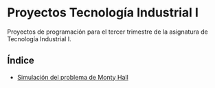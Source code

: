 # Proyectos Tecnología Industrial I

Proyectos de programación para el tercer trimestre de la asignatura de Tecnología Industrial I.

## Índice

* [Simulación del problema de Monty Hall](/tree/monty-hall-simulation/)
